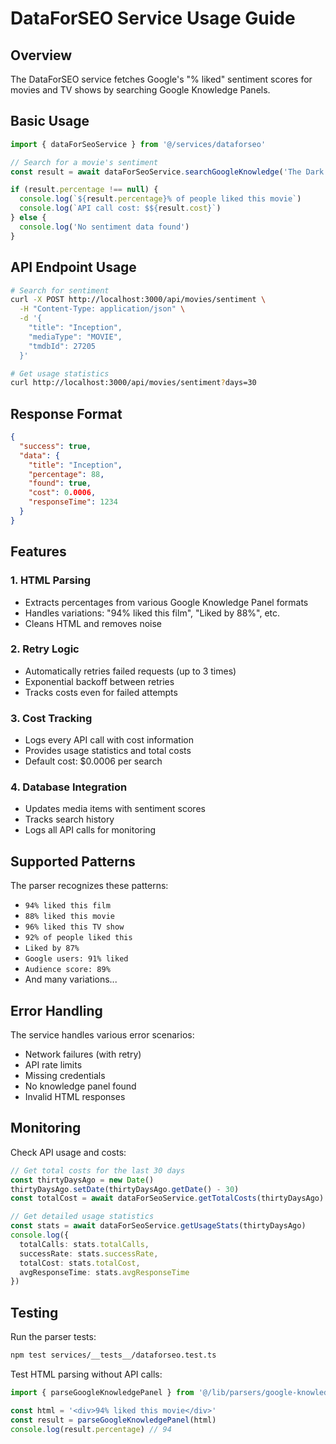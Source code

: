 # DataForSEO Service Usage Guide

## Overview

The DataForSEO service fetches Google's "% liked" sentiment scores for movies and TV shows by searching Google Knowledge Panels.

## Basic Usage

```typescript
import { dataForSeoService } from '@/services/dataforseo'

// Search for a movie's sentiment
const result = await dataForSeoService.searchGoogleKnowledge('The Dark Knight movie')

if (result.percentage !== null) {
  console.log(`${result.percentage}% of people liked this movie`)
  console.log(`API call cost: $${result.cost}`)
} else {
  console.log('No sentiment data found')
}
```

## API Endpoint Usage

```bash
# Search for sentiment
curl -X POST http://localhost:3000/api/movies/sentiment \
  -H "Content-Type: application/json" \
  -d '{
    "title": "Inception",
    "mediaType": "MOVIE",
    "tmdbId": 27205
  }'

# Get usage statistics
curl http://localhost:3000/api/movies/sentiment?days=30
```

## Response Format

```json
{
  "success": true,
  "data": {
    "title": "Inception",
    "percentage": 88,
    "found": true,
    "cost": 0.0006,
    "responseTime": 1234
  }
}
```

## Features

### 1. **HTML Parsing**
- Extracts percentages from various Google Knowledge Panel formats
- Handles variations: "94% liked this film", "Liked by 88%", etc.
- Cleans HTML and removes noise

### 2. **Retry Logic**
- Automatically retries failed requests (up to 3 times)
- Exponential backoff between retries
- Tracks costs even for failed attempts

### 3. **Cost Tracking**
- Logs every API call with cost information
- Provides usage statistics and total costs
- Default cost: $0.0006 per search

### 4. **Database Integration**
- Updates media items with sentiment scores
- Tracks search history
- Logs all API calls for monitoring

## Supported Patterns

The parser recognizes these patterns:
- `94% liked this film`
- `88% liked this movie`
- `96% liked this TV show`
- `92% of people liked this`
- `Liked by 87%`
- `Google users: 91% liked`
- `Audience score: 89%`
- And many variations...

## Error Handling

The service handles various error scenarios:
- Network failures (with retry)
- API rate limits
- Missing credentials
- No knowledge panel found
- Invalid HTML responses

## Monitoring

Check API usage and costs:

```typescript
// Get total costs for the last 30 days
const thirtyDaysAgo = new Date()
thirtyDaysAgo.setDate(thirtyDaysAgo.getDate() - 30)
const totalCost = await dataForSeoService.getTotalCosts(thirtyDaysAgo)

// Get detailed usage statistics
const stats = await dataForSeoService.getUsageStats(thirtyDaysAgo)
console.log({
  totalCalls: stats.totalCalls,
  successRate: stats.successRate,
  totalCost: stats.totalCost,
  avgResponseTime: stats.avgResponseTime
})
```

## Testing

Run the parser tests:
```bash
npm test services/__tests__/dataforseo.test.ts
```

Test HTML parsing without API calls:
```typescript
import { parseGoogleKnowledgePanel } from '@/lib/parsers/google-knowledge-panel'

const html = '<div>94% liked this movie</div>'
const result = parseGoogleKnowledgePanel(html)
console.log(result.percentage) // 94
```